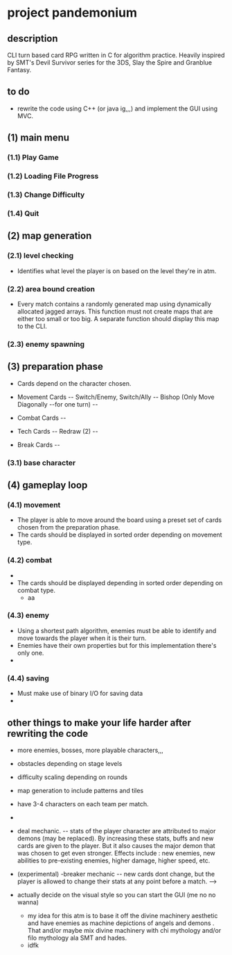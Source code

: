 # project pandemonium

## description
CLI turn based card RPG written in C for algorithm practice. 
Heavily inspired by SMT's Devil Survivor series for the 3DS, Slay the Spire
and Granblue Fantasy. 

## to do 
- rewrite the code using C++ (or java ig,,,) and implement the GUI using MVC.

## (1) main menu 

### (1.1) Play Game

### (1.2) Loading File Progress

### (1.3) Change Difficulty

### (1.4) Quit 

## (2) map generation

### (2.1) level checking
- Identifies what level the player is on based on the level they're in atm.

### (2.2) area bound creation
- Every match contains a randomly generated map using dynamically allocated jagged arrays.
This function must not create maps that are either too small or too big. A separate function
should display this map to the CLI. 

### (2.3) enemy spawning 


## (3) preparation phase 
- Cards depend on the character chosen. 

- Movement Cards
-- Switch/Enemy, Switch/Ally
-- Bishop (Only Move Diagonally --for one turn)
--      

- Combat Cards
-- 

- Tech Cards
-- Redraw (2)
-- 

- Break Cards
-- 

### (3.1) base character 



## (4) gameplay loop

### (4.1) movement 
- The player is able to move around the board using a preset set of cards chosen from the
preparation phase. 
- The cards should be displayed in sorted order depending on movement type. 

### (4.2) combat
- 
- The cards should be displayed depending in sorted order depending on combat type. 
    - aa

### (4.3) enemy
- Using a shortest path algorithm, enemies must be able to identify and 
move towards the player when it is their turn. 
- Enemies have their own properties but for this implementation there's only one.
- 

### (4.4) saving
- Must make use of binary I/O for saving data
- 

## other things to make your life harder after rewriting the code
- more enemies, bosses, more playable characters,,,
- obstacles depending on stage levels 
- difficulty scaling depending on rounds
- map generation to include patterns and tiles
- have 3-4 characters on each team per match.

- 


- deal mechanic. 
-- stats of the player character are attributed to major demons (may be replaced).
By increasing these stats, buffs and new cards are given to the player. But it also 
causes the major demon that was chosen to get even stronger. Effects include : new enemies, 
new abilities to pre-existing enemies, higher damage, higher speed, etc. 

- (experimental) -breaker mechanic
-- new cards dont change, but the player is allowed to change their stats at any point before
a match. --> 


- actually decide on the visual style so you can start the GUI (me no no wanna)
    - my idea for this atm is to base it off the divine machinery aesthetic and
    have enemies as machine depictions of angels and demons . That and/or maybe mix
    divine machinery with chi mythology and/or filo mythology ala SMT and hades.
    - idfk 

